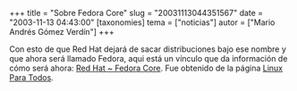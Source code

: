 +++
title = "Sobre Fedora Core"
slug = "20031113044351567"
date = "2003-11-13 04:43:00"
[taxonomies]
tema = ["noticias"]
autor = ["Mario Andrés Gómez Verdín"]
+++

Con esto de que Red Hat dejará de sacar distribuciones bajo ese nombre y
que ahora será llamado Fedora, aqui está un vínculo que da información
de cómo será ahora: [Red Hat \~ Fedora
Core](http://www.linuxparatodos.net/emagazine/modules.php?name=News&file=article&sid=2982).
Fue obtenido de la página [Linux Para
Todos](http://www.linuxparatodos.com).

